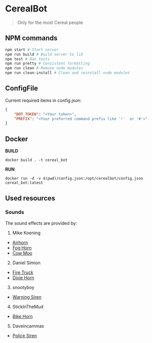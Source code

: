 # CerealBot

> Only for the most Cereal people

## NPM commands

```sh
npm start # Start server 
npm run build # Build server to lib
npm test # Run tests 
npm run pretty # Consistent formatting
npm run clean # Remove node modules
npm run clean-install # Clean and reinstall node modules
```

## ConfigFile

Current required items in config.json:

```json
{
    "BOT_TOKEN": "<Your token>",
    "PREFIX": "<Your preferred command prefix like '!'  or '#'>"
}
```

## Docker

**BUILD**

`docker build . -t cereal_bot`

**RUN**

`docker run -d -v $(pwd)/config.json:/opt/cerealbot/config.json cereal_bot:latest` 

## Used resources 

### Sounds 

The sound effects are provided by: 

1. Mike Koening
  - [Airhorn](https://soundbible.com/1542-Air-Horn.html)
  - [Fog Horn](https://soundbible.com/1594-Fog-Horn.html)
  - [Cow Moo](https://soundbible.com/1778-Cow-Moo.html)
2. Daniel Simion
  - [Fire Truck](https://soundbible.com/2192-Fire-Truck-Horn.html)
  - [Dixie Horn](https://soundbible.com/2179-Dixie-Horn.html)
3. snootyboy
  - [Warning Siren](https://soundbible.com/1355-Warning-Siren.html)
4. StickInTheMud
  - [Bike Horn](https://soundbible.com/1446-Bike-Horn.html)
5. Daveincammas
  - [Police Siren](https://soundbible.com/1233-Siren.html)